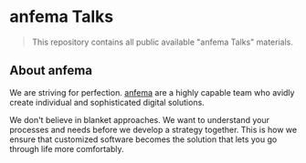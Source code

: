 # anfema Talks
> This repository contains all public available "anfema Talks" materials.

## About anfema
We are striving for perfection. [anfema](https://anfe.ma/en) are a highly capable team who avidly create individual and sophisticated digital solutions.

We don't believe in blanket approaches. We want to understand your processes and needs before we develop a strategy together. This is how we ensure that customized software becomes the solution that lets you go through life more comfortably.
